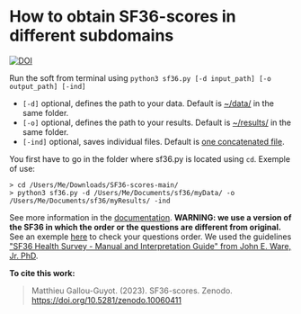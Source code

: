 # How to obtain SF36-scores in different subdomains

[![DOI](https://zenodo.org/badge/DOI/10.5281/zenodo.10086861.svg)](https://doi.org/10.5281/zenodo.10086861)

Run the soft from terminal using ```python3 sf36.py [-d input_path] [-o output_path] [-ind]```  

- `[-d]` optional, defines the path to your data. Default is [~/data/](https://github.com/MatthieuGG/SF36-scores/tree/main/data) in the same folder.  
- `[-o]` optional, defines the path to your results. Default is [~/results/](https://github.com/MatthieuGG/SF36-scores/tree/main/results) in the same folder.  
- `[-ind]` optional, saves individual files. Default is [one concatenated file](https://github.com/MatthieuGG/SF36-scores/blob/main/results/concatenated_results.csv).  

You first have to go in the folder where sf36.py is located using `cd`. Exemple of use: 

```
> cd /Users/Me/Downloads/SF36-scores-main/  
> python3 sf36.py -d /Users/Me/Documents/sf36/myData/ -o /Users/Me/Documents/sf36/myResults/ -ind
```

See more information in the [documentation](https://github.com/MatthieuGG/SF36-scores/tree/main/documentation.pdf). 
**WARNING: we use a version of the SF36 in which the order or the questions are different from original.** See an exemple [here](https://github.com/MatthieuGG/SF36-scores/tree/main/sample.pdf) to check your questions order. 
We used the guidelines  ["SF36 Health Survey - Manual and Interpretation Guide" from John E. Ware, Jr. PhD](https://www.researchgate.net/publication/247503121_SF36_Health_Survey_Manual_and_Interpretation_Guide).

**To cite this work:**
> Matthieu Gallou-Guyot. (2023). SF36-scores. Zenodo. https://doi.org/10.5281/zenodo.10060411 
